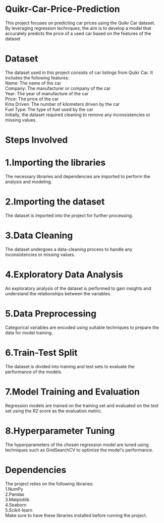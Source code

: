 # Quikr-Car-Price-Prediction
This project focuses on predicting car prices using the Quikr Car dataset. By leveraging regression techniques, the aim is to develop a model that accurately predicts the price of a used car based on the features of the dataset
# Dataset
The dataset used in this project consists of car listings from Quikr Car. It includes the following features:                           
Name: The name of the car                                                                                                              
Company: The manufacturer or company of the car                                                                                        
Year: The year of manufacture of the car                                                                                               
Price: The price of the car                                                                                                            
Kms Driven: The number of kilometers driven by the car                                                                                 
Fuel Type: The type of fuel used by the car                                                                                            
Initially, the dataset required cleaning to remove any inconsistencies or missing values.
# Steps Involved 
# 1.Importing the libraries
The necessary libraries and dependencies are imported to perform the analysis and modeling.
# 2.Importing the dataset
The dataset is imported into the project for further processing.
# 3.Data Cleaning
The dataset undergoes a data-cleaning process to handle any inconsistencies or missing values.
# 4.Exploratory Data Analysis
An exploratory analysis of the dataset is performed to gain insights and understand the relationships between the variables.
# 5.Data Preprocessing
Categorical variables are encoded using suitable techniques to prepare the data for model training.
# 6.Train-Test Split
The dataset is divided into training and test sets to evaluate the performance of the models.
# 7.Model Training and Evaluation
Regression models are trained on the training set and evaluated on the test set using the R2 score as the evaluation metric.
# 8.Hyperparameter Tuning
The hyperparameters of the chosen regression model are tuned using techniques such as GridSearchCV to optimize the model's performance.
# Dependencies
The project relies on the following libraries:                                                                                          
1.NumPy                                                                                                                                 
2.Pandas                                                                                                                                
3.Matplotlib                                                                                                                            
4.Seaborn                                                                                                                               
5.Scikit-learn                                                                                                                          
Make sure to have these libraries installed before running the project.

